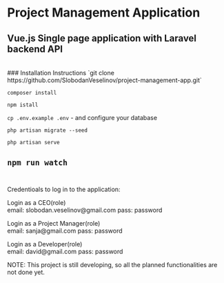 # Project Management Application
## Vue.js Single page application with Laravel backend API
<br>
### Installation Instructions
`git clone https://github.com/SlobodanVeselinov/project-management-app.git`
<br>

`composer install`
<br>

`npm istall`
<br>

`cp .env.example .env` - and configure your database
<br>

`php artisan migrate --seed`
<br>

`php artisan serve`
<br>

`npm run watch`
<br><br>
----------
<p>Credentioals to log in to the application:</p>
<p>
    Login as a CEO(role)<br>
    email: slobodan.veselinov@gmail.com
    pass: password
</p>

<p>
    Login as a Project Manager(role)<br>
    email: sanja@gmail.com
    pass: password
</p>

<p>
    Login as a Developer(role)<br>
    email: david@gmail.com
    pass: password
</p>

<p>NOTE: This project is still developing, so all the planned functionalities are not done yet.</p>
